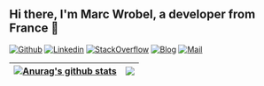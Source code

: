 ## Hi there, I'm Marc Wrobel, a developer from France 👋

[![Github](https://img.shields.io/badge/-Github-black?style=flat&logo=github&logoColor=white)](https://github.com/marcwrobel)
[![Linkedin](https://img.shields.io/badge/-LinkedIn-blue?style=flat&logo=linkedin&logoColor=white)](https://www.linkedin.com/in/marcwrobelfr)
[![StackOverflow](https://img.shields.io/badge/-StackOverflow-orange?style=flat&logo=stackoverflow&logoColor=white)](https://stackoverflow.com/users/374236/marc-wrobel)
[![Blog](https://img.shields.io/badge/-Blog-darkgreen?style=flat&logo=wordpress&logoColor=white)](mailto:marc.wrobel@gmail.com)
[![Mail](https://img.shields.io/badge/-Mail-red?style=flat&logo=gmail&logoColor=white)](mailto:marc.wrobel@gmail.com)

| <a href="https://github.com/marcwrobel/github-readme-stats"><img align="center" src="https://github-readme-stats.vercel.app/api?username=marcwrobel&show_icons=true&include_all_commits=true&theme=buefy&hide_border=true" alt="Anurag's github stats" /></a> | <a href="https://github.com/marcwrobel/github-readme-stats"><img align="center" src="https://github-readme-stats.vercel.app/api/top-langs/?username=marcwrobel&layout=compact&theme=buefy&hide_border=true" /></a> |
|---------------------------------------------------------------------------------------------------------------------------------------------------------------------------------------------------------------------------------------------------------------|--------------------------------------------------------------------------------------------------------------------------------------------------------------------------------------------------------------------|


<!--
Here are some ideas to get you started:

- 🔭 I’m currently working on ...
- 🌱 I’m currently learning ...
- 👯 I’m looking to collaborate on ...
- 🤔 I’m looking for help with ...
- 💬 Ask me about ...
- 📫 How to reach me: ...
- 😄 Pronouns: ...
- ⚡ Fun fact: ...
-->
